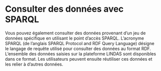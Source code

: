 # Consulter des données avec SPARQL

Vous pouvez également consulter des données provenant d’un jeu de données spécifique en utilisant le point d’accès SPARQL. L’acronyme SPARQL (de l’anglais SPARQL Protocol and RDF Query Language) désigne le langage de requête utilisé pour consulter des données au format RDF. L’ensemble des données saisies sur la plateforme LINDAS sont disponibles dans ce format. Les utilisateurs peuvent ensuite réutiliser ces données et les relier à d’autres données.
